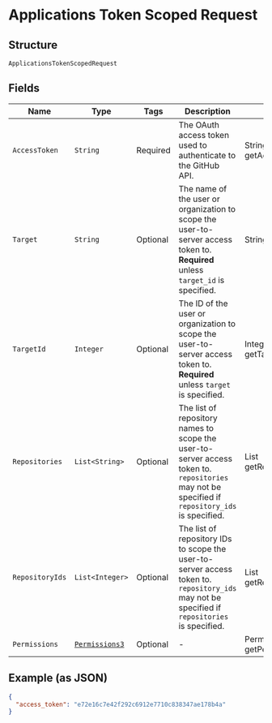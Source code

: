 
# Applications Token Scoped Request

## Structure

`ApplicationsTokenScopedRequest`

## Fields

| Name | Type | Tags | Description | Getter | Setter |
|  --- | --- | --- | --- | --- | --- |
| `AccessToken` | `String` | Required | The OAuth access token used to authenticate to the GitHub API. | String getAccessToken() | setAccessToken(String accessToken) |
| `Target` | `String` | Optional | The name of the user or organization to scope the user-to-server access token to. **Required** unless `target_id` is specified. | String getTarget() | setTarget(String target) |
| `TargetId` | `Integer` | Optional | The ID of the user or organization to scope the user-to-server access token to. **Required** unless `target` is specified. | Integer getTargetId() | setTargetId(Integer targetId) |
| `Repositories` | `List<String>` | Optional | The list of repository names to scope the user-to-server access token to. `repositories` may not be specified if `repository_ids` is specified. | List<String> getRepositories() | setRepositories(List<String> repositories) |
| `RepositoryIds` | `List<Integer>` | Optional | The list of repository IDs to scope the user-to-server access token to. `repository_ids` may not be specified if `repositories` is specified. | List<Integer> getRepositoryIds() | setRepositoryIds(List<Integer> repositoryIds) |
| `Permissions` | [`Permissions3`](../../doc/models/permissions-3.md) | Optional | - | Permissions3 getPermissions() | setPermissions(Permissions3 permissions) |

## Example (as JSON)

```json
{
  "access_token": "e72e16c7e42f292c6912e7710c838347ae178b4a"
}
```


